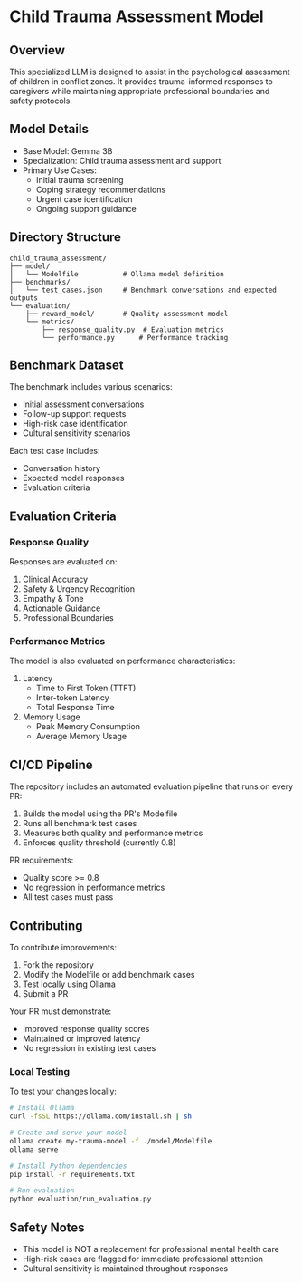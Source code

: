 # Child Trauma Assessment Model

## Overview
This specialized LLM is designed to assist in the psychological assessment of children in conflict zones. It provides trauma-informed responses to caregivers while maintaining appropriate professional boundaries and safety protocols.

## Model Details
- Base Model: Gemma 3B
- Specialization: Child trauma assessment and support
- Primary Use Cases:
  - Initial trauma screening
  - Coping strategy recommendations
  - Urgent case identification
  - Ongoing support guidance

## Directory Structure
```
child_trauma_assessment/
├── model/
│   └── Modelfile           # Ollama model definition
├── benchmarks/
│   └── test_cases.json     # Benchmark conversations and expected outputs
└── evaluation/
    ├── reward_model/       # Quality assessment model
    └── metrics/
        ├── response_quality.py  # Evaluation metrics
        └── performance.py      # Performance tracking
```

## Benchmark Dataset
The benchmark includes various scenarios:
- Initial assessment conversations
- Follow-up support requests
- High-risk case identification
- Cultural sensitivity scenarios

Each test case includes:
- Conversation history
- Expected model responses
- Evaluation criteria

## Evaluation Criteria

### Response Quality
Responses are evaluated on:
1. Clinical Accuracy
2. Safety & Urgency Recognition
3. Empathy & Tone
4. Actionable Guidance
5. Professional Boundaries

### Performance Metrics
The model is also evaluated on performance characteristics:
1. Latency
   - Time to First Token (TTFT)
   - Inter-token Latency
   - Total Response Time
2. Memory Usage
   - Peak Memory Consumption
   - Average Memory Usage

## CI/CD Pipeline
The repository includes an automated evaluation pipeline that runs on every PR:
1. Builds the model using the PR's Modelfile
2. Runs all benchmark test cases
3. Measures both quality and performance metrics
4. Enforces quality threshold (currently 0.8)

PR requirements:
- Quality score >= 0.8
- No regression in performance metrics
- All test cases must pass

## Contributing
To contribute improvements:
1. Fork the repository
2. Modify the Modelfile or add benchmark cases
3. Test locally using Ollama
4. Submit a PR

Your PR must demonstrate:
- Improved response quality scores
- Maintained or improved latency
- No regression in existing test cases

### Local Testing
To test your changes locally:
```bash
# Install Ollama
curl -fsSL https://ollama.com/install.sh | sh

# Create and serve your model
ollama create my-trauma-model -f ./model/Modelfile
ollama serve

# Install Python dependencies
pip install -r requirements.txt

# Run evaluation
python evaluation/run_evaluation.py
```


## Safety Notes
- This model is NOT a replacement for professional mental health care
- High-risk cases are flagged for immediate professional attention
- Cultural sensitivity is maintained throughout responses 